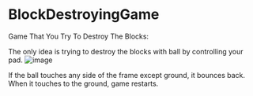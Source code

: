 # BlockDestroyingGame
Game That You Try To Destroy The Blocks: 

The only idea is trying to destroy the blocks with ball by controlling your pad. 
![image](https://user-images.githubusercontent.com/75085482/168498312-06ab9727-6956-41ab-b528-05108a0f70fd.png)

If the ball touches any side of the frame except ground, it bounces back. When it touches to the ground, game restarts.

